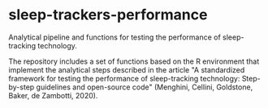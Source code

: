 # sleep-trackers-performance
Analytical pipeline and functions for testing the performance of sleep-tracking technology.

The repository includes a set of functions based on the R environment that implement the analytical steps described in the article "A standardized framework for testing the performance of sleep-tracking technology: Step-by-step guidelines and open-source code" (Menghini, Cellini, Goldstone, Baker, de Zambotti, 2020).
